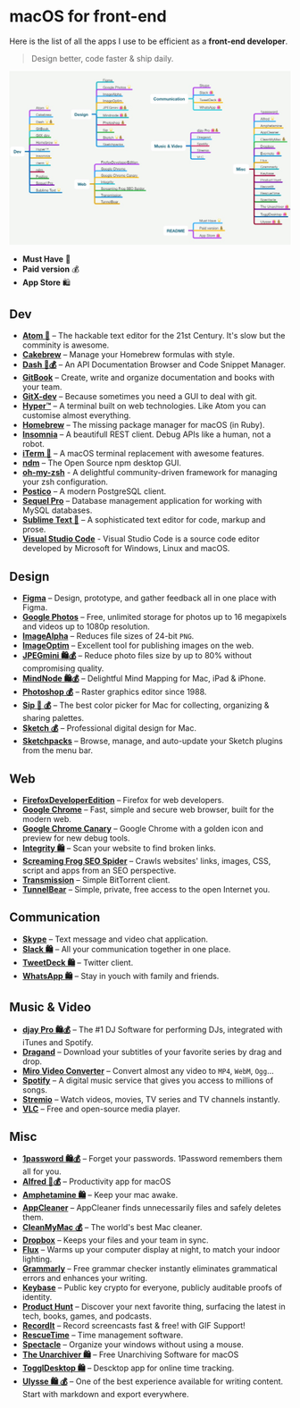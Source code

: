 # macOS for front-end

Here is the list of all the apps I use to be efficient as a __front-end developer__.

> Design better, code faster & ship daily.

[![](macos-front-end.mindnode/QuickLook/Preview.jpg)](http://bit.ly/macos-front-end)

- __Must Have__ 🌟
- __Paid version__ 💰
- __App Store__ 🛍

## Dev

- __[Atom 🌟](https://atom.io/)__ – The hackable text editor for the 21st Century. It's slow but the comminity is awesome.
- __[Cakebrew](https://github.com/brunophilipe/Cakebrew)__ – Manage your Homebrew formulas with style.
- __[Dash 🌟💰](https://kapeli.com/dash)__ – An API Documentation Browser and Code Snippet Manager.
- __[GitBook](https://www.gitbook.com/)__ – Create, write and organize documentation and books with your team.
- __[GitX-dev](https://rowanj.github.io/gitx/)__ – Because sometimes you need a GUI to deal with git.
- __[Hyper™](https://hyper.is/)__ – A terminal built on web technologies. Like Atom you can customise almost everything.
- __[Homebrew](https://brew.sh/)__ – The missing package manager for macOS (in Ruby).
- __[Insomnia](https://insomnia.rest/)__ – A beautifull REST client. Debug APIs like a human, not a robot.
- __[iTerm 🌟](https://www.iterm2.com/)__ – A macOS terminal replacement with awesome features.
- __[ndm](https://720kb.github.io/ndm/)__ – The Open Source npm desktop GUI.
- __[oh-my-zsh](https://github.com/robbyrussell/oh-my-zsh)__ - A delightful community-driven framework for managing your zsh configuration.
- __[Postico](https://eggerapps.at/postico/)__ – A modern PostgreSQL client.
- __[Sequel Pro](https://www.sequelpro.com/)__ – Database management application for working with MySQL databases.
- __[Sublime Text 🌟](https://www.sublimetext.com/)__ – A sophisticated text editor for code, markup and prose.
- __[Visual Studio Code](https://code.visualstudio.com/Download)__ - Visual Studio Code is a source code editor developed by Microsoft for Windows, Linux and macOS.

## Design

- __[Figma](https://www.figma.com/downloads/)__ – Design, prototype, and gather feedback all in one place with Figma.
- __[Google Photos](https://photos.google.com/apps)__ – Free, unlimited storage for photos up to 16 megapixels and videos up to 1080p resolution.
- __[ImageAlpha](https://pngmini.com/)__ – Reduces file sizes of 24-bit `PNG`.
- __[ImageOptim](https://imageoptim.com/)__ – Excellent tool for publishing images on the web.
- __[JPEGmini 🛍💰](https://itunes.apple.com/fr/app/jpegmini/id498944723?l=en&mt=12)__ – Reduce photo files size by up to 80% without compromising quality.
- __[MindNode 🛍💰](https://itunes.apple.com/fr/app/mindnode-2-delightful-mind-mapping/id992076693?l=en&mt=12)__ – Delightful Mind Mapping for Mac, iPad & iPhone.
- __[Photoshop 💰](http://www.photoshop.com/)__ – Raster graphics editor since 1988.
- __[Sip 🌟 💰](https://sipapp.io/)__ – The best color picker for Mac for collecting, organizing & sharing palettes.
- __[Sketch 💰](https://www.sketchapp.com/)__ – Professional digital design for Mac.
- __[Sketchpacks](https://www.sketchpacks.com/)__ – Browse, manage, and auto-update your Sketch plugins from the menu bar.

## Web

- __[FirefoxDeveloperEdition](https://www.mozilla.org/firefox/developer/)__ – Firefox for web developers.
- __[Google Chrome](https://www.google.com/chrome/browser/desktop/index.html)__ – Fast, simple and secure web browser, built for the modern web.
- __[Google Chrome Canary](https://www.google.com/chrome/browser/canary.html)__ – Google Chrome with a golden icon and preview for new debug tools.
- __[Integrity 🛍](https://itunes.apple.com/fr/app/integrity/id513610341?l=en&mt=12)__ – Scan your website to find broken links.
- __[Screaming Frog SEO Spider](https://www.screamingfrog.co.uk/seo-spider/)__ – Crawls websites' links, images, CSS, script and apps from an SEO perspective.
- __[Transmission](https://transmissionbt.com/download/)__ – Simple BitTorrent client.
- __[TunnelBear](https://www.tunnelbear.com/)__ – Simple, private, free access to the open Internet you.

## Communication

- __[Skype](https://www.skype.com)__ – Text message and video chat application.
- __[Slack 🛍](https://itunes.apple.com/fr/app/slack/id803453959?l=en&mt=12)__ – All your communication together in one place.
- __[TweetDeck 🛍](https://itunes.apple.com/fr/app/tweetdeck-by-twitter/id485812721?l=en&mt=12)__ – Twitter client.
- __[WhatsApp 🛍](https://itunes.apple.com/fr/app/whatsapp-desktop/id1147396723?l=en&mt=12)__ – Stay in youch with family and friends.

## Music & Video

- __[djay Pro 🛍💰](https://itunes.apple.com/fr/app/djay-pro/id947578651?l=en&mt=12)__ – The #1 DJ Software for performing DJs, integrated with iTunes and Spotify.
- __[Dragand](http://dragand.watch/)__ – Download your subtitles of your favorite series by drag and drop.
- __[Miro Video Converter](http://www.mirovideoconverter.com/)__ – Convert almost any video to `MP4`, `WebM`, `Ogg`…
- __[Spotify](https://www.spotify.com)__ – A digital music service that gives you access to millions of songs.
- __[Stremio](https://www.strem.io/)__ – Watch videos, movies, TV series and TV channels instantly.
- __[VLC](https://www.videolan.org/vlc/download-macosx.fr.html)__ – Free and open-source media player.

## Misc

- __[1password 🛍💰](https://itunes.apple.com/fr/app/1password-password-manager-and-secure-wallet/id443987910?l=en&mt=12)__ – Forget your passwords. 1Password remembers them all for you.
- __[Alfred 🌟💰](https://www.alfredapp.com/)__ – Productivity app for macOS
- __[Amphetamine 🛍](https://itunes.apple.com/fr/app/amphetamine/id937984704?l=en&mt=12)__ – Keep your mac awake.
- __[AppCleaner](https://freemacsoft.net/appcleaner/)__ – AppCleaner finds unnecessarily files and safely deletes them.
- __[CleanMyMac 💰](https://cleanmymac.com/)__ – The world's best Mac cleaner.
- __[Dropbox](https://www.dropbox.com/downloading)__ – Keeps your files and your team in sync.
- __[Flux](https://justgetflux.com/)__ – Warms up your computer display at night, to match your indoor lighting.
- __[Grammarly](https://grammarly.com)__ – Free grammar checker instantly eliminates grammatical errors and enhances your writing.
- __[Keybase](https://keybase.io/)__ – Public key crypto for everyone, publicly auditable proofs of identity.
- __[Product Hunt](https://github.com/producthunt/producthunt-osx/)__ – Discover your next favorite thing, surfacing the latest in tech, books, games, and podcasts.
- __[RecordIt](http://recordit.co/)__ – Record screencasts fast & free! with GIF Support!
- __[RescueTime](https://www.rescuetime.com)__ – Time management software.
- __[Spectacle](https://github.com/eczarny/spectacle)__ – Organize your windows without using a mouse.
- __[The Unarchiver 🛍](https://itunes.apple.com/us/app/the-unarchiver/id425424353?mt=12)__ – Free Unarchiving Software for macOS
- __[TogglDesktop 🛍](https://itunes.apple.com/fr/app/toggl-desktop/id957734279?l=en&mt=12)__ – Descktop app for online time tracking.
- __[Ulysse 🛍 💰](https://itunes.apple.com/us/app/ulysses/id1225570693?mt=12)__ – One of the best experience available for writing content. Start with markdown and export everywhere.
